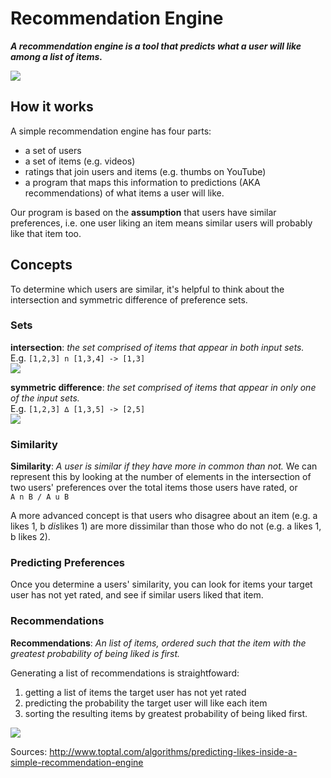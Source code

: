 # Recommendation Engine
***A recommendation engine is a tool that predicts what a user will like among a list of items.***

![](https://colleenvoiceover.files.wordpress.com/2009/12/theroom_netflixrecom.png)

## How it works
A simple recommendation engine has four parts:
- a set of users
- a set of items (e.g. videos)
- ratings that join users and items (e.g. thumbs on YouTube)
- a program that maps this information to predictions (AKA recommendations) of what items a user will like.

Our program is based on the **assumption** that users have similar preferences, i.e. one user liking an item means similar users will probably like that item too.

## Concepts
To determine which users are similar, it's helpful to think about the intersection and symmetric difference of preference sets.

### Sets
**intersection**: *the set comprised of items that appear in both input sets.*  
E.g. `[1,2,3] n [1,3,4] -> [1,3]`  
![](https://upload.wikimedia.org/wikipedia/commons/thumb/9/99/Venn0001.svg/440px-Venn0001.svg.png)

**symmetric difference**: *the set comprised of items that appear in only one of the input sets.*  
E.g. `[1,2,3] ∆ [1,3,5] -> [2,5]`  
![](https://upload.wikimedia.org/wikipedia/commons/thumb/4/46/Venn0110.svg/440px-Venn0110.svg.png)

### Similarity
**Similarity**: *A user is similar if they have more in common than not.*
We can represent this by looking at the number of elements in the intersection of two users' preferences over the total items those users have rated, or  
`A n B / A u B`

A more advanced concept is that users who disagree about an item (e.g. a likes 1, b *dis*likes 1) are more dissimilar than those who do not (e.g. a likes 1, b likes 2).

### Predicting Preferences
Once you determine a users' similarity, you can look for items your target user has not yet rated, and see if similar users liked that item.

### Recommendations
**Recommendations**: *An list of items, ordered such that the item with the greatest probability of being liked is first.*

Generating a list of recommendations is straightfoward:
1. getting a list of items the target user has not yet rated
2. predicting the probability the target user will like each item
3. sorting the resulting items by greatest probability of being liked first.

![](http://www.ecommercejuice.com/wp-content/uploads/2010/06/Email-Personalization.jpg)

Sources: http://www.toptal.com/algorithms/predicting-likes-inside-a-simple-recommendation-engine
